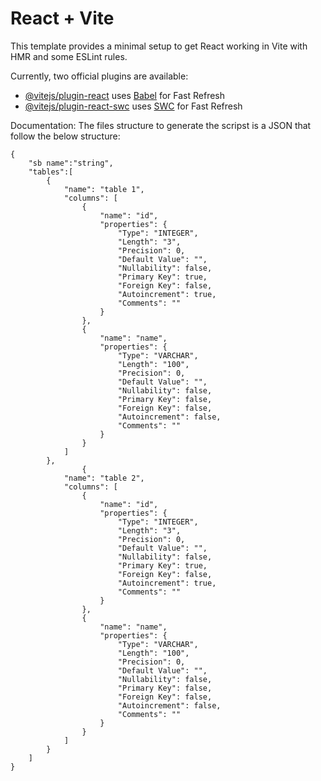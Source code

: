 # React + Vite

This template provides a minimal setup to get React working in Vite with HMR and some ESLint rules.

Currently, two official plugins are available:

- [@vitejs/plugin-react](https://github.com/vitejs/vite-plugin-react/blob/main/packages/plugin-react/README.md) uses [Babel](https://babeljs.io/) for Fast Refresh
- [@vitejs/plugin-react-swc](https://github.com/vitejs/vite-plugin-react-swc) uses [SWC](https://swc.rs/) for Fast Refresh

Documentation:
The files structure to generate the scripst is a JSON that follow the below structure:



```
{
	"sb name":"string",
	"tables":[
		{
			"name": "table 1",
			"columns": [
				{
					"name": "id",
					"properties": {
						"Type": "INTEGER",
						"Length": "3",
						"Precision": 0,
						"Default Value": "",
						"Nullability": false,
						"Primary Key": true,
						"Foreign Key": false,
						"Autoincrement": true,
						"Comments": ""
					}
				},
				{
					"name": "name",
					"properties": {
						"Type": "VARCHAR",
						"Length": "100",
						"Precision": 0,
						"Default Value": "",
						"Nullability": false,
						"Primary Key": false,
						"Foreign Key": false,
						"Autoincrement": false,
						"Comments": ""
					}
				}
			]
		},
				{
			"name": "table 2",
			"columns": [
				{
					"name": "id",
					"properties": {
						"Type": "INTEGER",
						"Length": "3",
						"Precision": 0,
						"Default Value": "",
						"Nullability": false,
						"Primary Key": true,
						"Foreign Key": false,
						"Autoincrement": true,
						"Comments": ""
					}
				},
				{
					"name": "name",
					"properties": {
						"Type": "VARCHAR",
						"Length": "100",
						"Precision": 0,
						"Default Value": "",
						"Nullability": false,
						"Primary Key": false,
						"Foreign Key": false,
						"Autoincrement": false,
						"Comments": ""
					}
				}
			]
		}
	]
}

```
